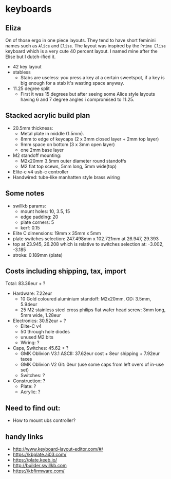 # keyboards

## Eliza
On of those ergo in one piece layouts.
They tend to have short feminini names such as `Alice` and `Elise`.
The layout was inspired by the `Prime Elise` keyboard which is a very cute 40 percent layout.
I named mine after the Elise but I dutch-ified it.
- 42 key layout
- stabless
  - Stabs are useless: you press a key at a certain sweetspot, if a key is big enough for a stab it's wasting space anyway.
- 11.25 degree split
  - First it was 15 degrees but after seeing some Alice style layouts having 6 and 7 degree angles i compromised to 11.25.

## Stacked acrylic build plan
- 20.5mm thickness:
  - Metal plate in middle (1.5mm).
  - 8mm to edge of keycaps (2 x 3mm closed layer + 2mm top layer)
  - 9mm space on bottom (3 x 3mm open layer)
  - one 2mm base layer
- M2 standoff mounting:
  - M2x20mm 3.5mm outer diameter round standoffs
  - M2 flat top scews, 5mm long, 5mm wide(top)
- Elite-c v4 usb-c controller
- Handwired: tube-like manhatten style brass wiring

## Some notes
- swillkb params:
  - mount holes: 10, 3.5, 15
  - edge padding: 20
  - plate corners: 5
  - kerf: 0.15
- Elite C dimensions: 19mm x 35mm x 5mm
- plate switches selection: 247.498mm x 102.721mm at 26.947, 29.393
- top at 23.945, 26.208 which is relative to switches selection at: -3.002, -3.185
- stroke: 0.189mm (plate)

## Costs including shipping, tax, import
Total: 83.36eur + ?
- Hardware: 7.22eur
  - 10 Gold coloured aluminium standoff: M2x20mm, OD: 3.5mm, 5.94eur
  - 25 M2 stainless steel cross philips flat wafer head screw: 3mm long, 5mm wide, 1.28eur
- Electronics: 30.52eur + ?
  - Elite-C v4
  - 50 through hole diodes
  - unused M2 bits
  - Wiring: ?
- Caps, Switches: 45.62 + ?
  - GMK Oblivion V3.1 ASCII: 37.62eur cost + 8eur shipping + 7.92eur taxes
  - GMK Oblivion V2 Git: 0eur (use some caps from left overs of in-use set)
  - Switches: ?
- Construction: ?
  - Plate: ?
  - Acrylic: ?

## Need to find out:
- How to mount ubs controller?

## handy links
- http://www.keyboard-layout-editor.com/#/
- https://kbplate.ai03.com/
- https://plate.keeb.io/
- http://builder.swillkb.com
- https://kbfirmware.com/
